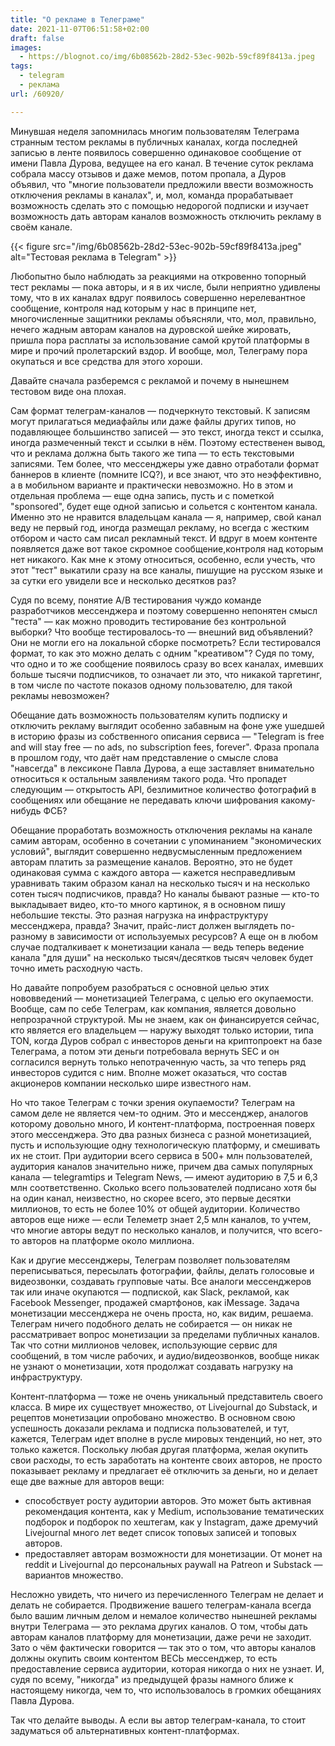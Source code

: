 ```yaml
---
title: "О рекламе в Телеграме"
date: 2021-11-07T06:51:58+02:00
draft: false
images:
  - https://blognot.co/img/6b08562b-28d2-53ec-902b-59cf89f8413a.jpeg
tags:
  - telegram
  - реклама
url: /60920/

---
```

Минувшая неделя запомнилась многим пользователям Телеграма странным тестом рекламы в публичных каналах, когда последней записью в ленте появилось совершенно одинаковое сообщение от имени Павла Дурова, ведущее на его канал. В течение суток реклама собрала массу отзывов и даже мемов, потом пропала, а Дуров объявил, что "многие пользователи предложили ввести возможность отключения рекламы в каналах", и, мол, команда прорабатывает возможность сделать это с помощью недорогой подписки и изучает возможность дать авторам каналов возможность отключить рекламу в своём канале.

{{< figure src="/img/6b08562b-28d2-53ec-902b-59cf89f8413a.jpeg" alt="Тестовая реклама в Telegram" >}}

Любопытно было наблюдать за реакциями на откровенно топорный тест рекламы — пока авторы, и я в их числе, были неприятно удивлены тому, что в их каналах вдруг появилось совершенно нерелевантное сообщение, контроля над которым у нас в принципе нет, многочисленные защитники рекламы объясняли, что, мол, правильно, нечего жадным авторам каналов на дуровской шейке жировать, пришла пора расплаты за использование самой крутой платформы в мире и прочий пролетарский вздор. И вообще, мол, Телеграму пора окупаться и все средства для этого хороши.

Давайте сначала разберемся с рекламой и почему в нынешнем тестовом виде она плохая.

Сам формат телеграм-каналов — подчеркнуто текстовый. К записям могут прилагаться медиафайлы или даже файлы других типов, но подавляющее большинство записей — это текст, иногда текст и ссылка, иногда размеченный текст и ссылки в нём. Поэтому естественен вывод, что и реклама должна быть такого же типа — то есть текстовыми записями. Тем более, что мессенджеры уже давно отработали формат баннеров в клиенте (помните ICQ?), и все знают, что это неэффективно, а в мобильном варианте и практически невозможно. Но в этом и отдельная проблема — еще одна запись, пусть и с пометкой "sponsored", будет еще одной записью и сольется с контентом канала. Именно это не нравится владельцам канала — я, например, свой канал веду не первый год, иногда размещал рекламу, но всегда с жестким отбором и часто сам писал рекламный текст. И вдруг в моем контенте появляется даже вот такое скромное сообщение,контроля над которым нет никакого. Как мне к этому относиться, особенно, если учесть, что этот "тест" выкатили сразу на все каналы, пишущие на русском языке и за сутки его увидели все и несколько десятков раз? 

Судя по всему, понятие A/B тестирования чуждо команде разработчиков мессенджера и поэтому совершенно непонятен смысл "теста" — как можно проводить тестирование без контрольной выборки? Что вообще тестировалось-то — внешний вид объявлений? Они не могли его на локальной сборке посмотреть? Если тестировался формат, то как это можно делать с одним "креативом"? Судя по тому, что одно и то же сообщение появилось сразу во всех каналах, имевших больше тысячи подписчиков, то означает ли это, что никакой таргетинг, в том числе по частоте показов одному пользователю, для такой рекламы невозможен? 

Обещание дать возможность пользователям купить подписку и отключить рекламу выглядит особенно забавным на фоне уже ушедшей в историю фразы из собственного описания сервиса — "Telegram is free and will stay free — no ads, no subscription fees, forever". Фраза пропала в прошлом году, что даёт нам представление о смысле слова "навсегда" в лексиконе Павла Дурова, а еще заставляет внимательно относиться к остальным заявлениям такого рода. Что пропадет следующим — открытость API, безлимитное количество фотографий в сообщениях или обещание не передавать ключи шифрования какому-нибудь ФСБ?

Обещание проработать возможность отключения рекламы на канале самим авторам, особенно в сочетании с упоминанием "экономических условий", выглядит совершенно недвусмысленным предложением авторам платить за размещение каналов. Вероятно, это не будет одинаковая сумма с каждого автора — кажется несправедливым уравнивать таким образом канал на несколько тысяч и на несколько сотен тысяч подписчиков, правда? Но каналы бывают разные — кто-то выкладывает видео, кто-то много картинок, я в основном пишу небольшие тексты. Это разная нагрузка на инфраструктуру мессенджера, правда? Значит, прайс-лист должен выглядеть по-разному в зависимости от используемых ресурсов? А еще он в любом случае подталкивает к монетизации канала — ведь теперь ведение канала "для души" на несколько тысяч/десятков тысяч человек будет точно иметь расходную часть. 

Но давайте попробуем разобраться с основной целью этих нововведений — монетизацией Телеграма, с целью его окупаемости. Вообще, сам по себе Телеграм, как компания, является довольно непрозрачной структурой. Мы не знаем, как он финансируется сейчас, кто является его владельцем — наружу выходят только истории, типа TON, когда Дуров собрал с инвесторов деньги на криптопроект на базе Телеграма, а потом эти деньги потребовала вернуть SEC и он согласился вернуть только непотраченную часть, за что теперь ряд инвесторов судится с ним. Вполне может оказаться, что состав акционеров компании несколько шире известного нам.

Но что такое Телеграм с точки зрения окупаемости? Телеграм на самом деле не является чем-то одним. Это и мессенджер, аналогов которому довольно много, И контент-платформа, построенная поверх этого мессенджера. Это два разных бизнеса с разной монетизацией, пусть и использующие одну технологическую платформу, и смешивать их не стоит. При аудитории всего сервиса в 500+ млн пользователей, аудитория каналов значительно ниже, причем два самых популярных канала — telegramtips и Telegram News, — имеют аудиторию в 7,5 и 6,3 млн соответственно. Сколько всего пользователей подписано хотя бы на один канал, неизвестно, но скорее всего, это первые десятки миллионов, то есть не более 10% от общей аудитории. Количество авторов еще ниже — если Телеметр знает 2,5 млн каналов, то учтем, что многие авторы ведут по несколько каналов, и получится, что всего-то авторов на платформе около миллиона. 

Как и другие мессенджеры, Телеграм позволяет пользователям переписываться, пересылать фотографии, файлы, делать голосовые и видеозвонки, создавать групповые чаты. Все аналоги мессенджеров так или иначе окупаются — подпиской, как Slack, рекламой, как Facebook Messenger, продажей смартфонов, как iMessage. Задача монетизации мессенджера не очень проста, но, как видим, решаема. Телеграм ничего подобного делать не собирается — он никак не рассматривает вопрос монетизации за пределами публичных каналов. Так что сотни миллионов человек, использующие сервис для сообщений, в том числе рабочих, и аудио/видеозвонков, вообще никак не узнают о монетизации, хотя продолжат создавать нагрузку на инфраструктуру.

Контент-платформа — тоже не очень уникальный представитель своего класса. В мире их существует множество, от Livejournal до Substack, и рецептов монетизации опробовано множество. В основном свою успешность доказали реклама и подписка пользователей, и тут, кажется, Телеграм идет вполне в русле мировых тенденций, но нет, это только кажется. Поскольку любая другая платформа, желая окупить свои расходы, то есть заработать на контенте своих авторов, не просто показывает рекламу и предлагает её отключить за деньги, но и делает еще две важные для авторов вещи:

- способствует росту аудитории авторов. Это может быть активная рекомендация контента, как у Medium, использование тематических подборок и подборок по хештегам, как у Instagram, даже дремучий Livejournal много лет ведет список топовых записей и топовых авторов. 
- предоставляет авторам возможности для монетизации. От монет на reddit и Livejournal до персональных paywall на Patreon и Substack — вариантов множество.

Несложно увидеть, что ничего из перечисленного Телеграм не делает и делать не собирается. Продвижение вашего телеграм-канала всегда было вашим личным делом и немалое количество нынешней рекламы внутри Телеграма — это реклама других каналов. О том, чтобы дать авторам каналов платформу для монетизации, даже речи не заходит. Зато о чём фактически говорится — так это о том, что авторы каналов должны окупить своим контентом ВЕСЬ мессенджер, то есть предоставление сервиса аудитории, которая никогда о них не узнает. И, судя по всему, "никогда" из предыдущей фразы намного ближе к настоящему никогда, чем то, что использовалось в громких обещаниях Павла Дурова.

Так что делайте выводы. А если вы автор телеграм-канала, то стоит задуматься об альтернативных контент-платформах.
